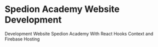# Spedion Academy Website Development
Development Website Spedion Academy With React Hooks Context and Firebase Hosting
